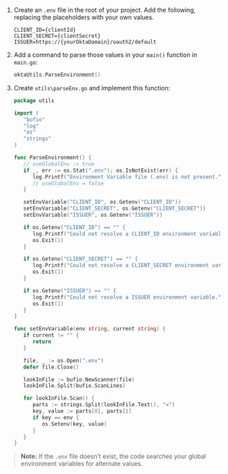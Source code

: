 1. Create an `.env` file in the root of your project. Add the following, replacing the placeholders with your own values.

   ```properties
   CLIENT_ID={clientId}
   CLIENT_SECRET={clientSecret}
   ISSUER=https://{yourOktaDomain}/oauth2/default
   ```

1. Add a command to parse those values in your `main()` function in `main.go`:

   ```go
   oktaUtils.ParseEnvironment()
   ```

1. Create `utils\parseEnv.go` and implement this function:

   ```go
   package utils

   import (
      "bufio"
      "log"
      "os"
      "strings"
   )

   func ParseEnvironment() {
      // useGlobalEnv := true
      if _, err := os.Stat(".env"); os.IsNotExist(err) {
         log.Printf("Environment Variable file (.env) is not present.")
         // useGlobalEnv = false
      }

      setEnvVariable("CLIENT_ID", os.Getenv("CLIENT_ID"))
      setEnvVariable("CLIENT_SECRET", os.Getenv("CLIENT_SECRET"))
      setEnvVariable("ISSUER", os.Getenv("ISSUER"))

      if os.Getenv("CLIENT_ID") == "" {
         log.Printf("Could not resolve a CLIENT_ID environment variable.")
         os.Exit(1)
      }

      if os.Getenv("CLIENT_SECRET") == "" {
         log.Printf("Could not resolve a CLIENT_SECRET environment variable.")
         os.Exit(1)
      }

      if os.Getenv("ISSUER") == "" {
         log.Printf("Could not resolve a ISSUER environment variable.")
         os.Exit(1)
      }
   }

   func setEnvVariable(env string, current string) {
      if current != "" {
         return
      }

      file, _ := os.Open(".env")
      defer file.Close()

      lookInFile := bufio.NewScanner(file)
      lookInFile.Split(bufio.ScanLines)

      for lookInFile.Scan() {
         parts := strings.Split(lookInFile.Text(), "=")
         key, value := parts[0], parts[1]
         if key == env {
            os.Setenv(key, value)
         }
      }
   }
   ```

> **Note:** If the `.env` file doesn't exist, the code searches your global environment variables for alternate values.
